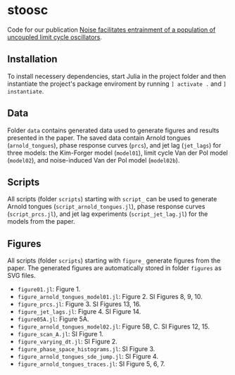 # stoosc
Code for our publication [Noise facilitates entrainment of a population of uncoupled limit cycle oscillators](https://www.biorxiv.org/content/10.1101/2022.03.28.486061v1).

## Installation
To install necessery dependencies, start Julia in the project folder and then instantiate the project's package enviroment by running `] activate .` and `] instantiate`.

## Data
Folder `data` contains generated data used to generate figures and results presented in the paper. The saved data contain Arnold tongues (`arnold_tongues`), phase response curves (`prcs`), and jet lag (`jet_lags`) for three models: the Kim-Forger model (`model01`), limit cycle Van der Pol model (`model02`), and noise-induced Van der Pol model (`model02b`).

## Scripts
All scripts (folder `scripts`) starting with `script_` can be used to generate Arnold tongues (`script_arnold_tongues.jl`), phase response curves (`script_prcs.jl`), and jet lag experiments (`script_jet_lag.jl`) for the models from the paper.

## Figures
All scripts (folder `scripts`) starting with `figure_` generate figures from the paper. The generated figures are automatically stored in folder `figures` as SVG files.
- `figure01.jl`: Figure 1.
- `figure_arnold_tongues_model01.jl`: Figure 2. SI Figures 8, 9, 10.
- `figure_prcs.jl`: Figure 3. SI Figures 13, 16.
- `figure_jet_lags.jl`: Figure 4. SI Figure 14.
- `figure05A.jl`: Figure 5A.
- `figure_arnold_tongues_model02.jl`: Figure 5B, C. SI Figures 12, 15.
- `figure_scan_A.jl`: SI Figure 1.
- `figure_varying_dt.jl`: SI Figure 2.
- `figure_phase_space_histograms.jl`: SI Figure 3.
- `figure_arnold_tongues_sde_jump.jl`: SI Figure 4.
- `figure_arnold_tongues_traces.jl`: SI Figure 5, 6, 7.
